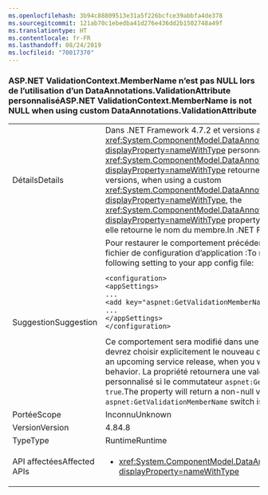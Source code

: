 ```yaml
---
ms.openlocfilehash: 3b94c88809513e31a5f226bcfce39abbfa4de378
ms.sourcegitcommit: 121ab70c1ebedba41d276e436dd2b1502748a49f
ms.translationtype: HT
ms.contentlocale: fr-FR
ms.lasthandoff: 08/24/2019
ms.locfileid: "70017370"
---
```

### <a name="aspnet-validationcontextmembername-is-not-null-when-using-custom-dataannotationsvalidationattribute"></a><span data-ttu-id="7a478-101">ASP.NET ValidationContext.MemberName n’est pas NULL lors de l’utilisation d’un DataAnnotations.ValidationAttribute personnalisé</span><span class="sxs-lookup"><span data-stu-id="7a478-101">ASP.NET ValidationContext.MemberName is not NULL when using custom DataAnnotations.ValidationAttribute</span></span>

|   |   |
|---|---|
|<span data-ttu-id="7a478-102">Détails</span><span class="sxs-lookup"><span data-stu-id="7a478-102">Details</span></span>|<span data-ttu-id="7a478-103">Dans .NET Framework 4.7.2 et versions antérieures, quand vous utilisez un <xref:System.ComponentModel.DataAnnotations.ValidationAttribute?displayProperty=nameWithType> personnalisé, la propriété <xref:System.ComponentModel.DataAnnotations.ValidationContext.MemberName?displayProperty=nameWithType> retourne <code>null</code>.</span><span class="sxs-lookup"><span data-stu-id="7a478-103">In .NET Framework 4.7.2 and earlier versions, when using a custom <xref:System.ComponentModel.DataAnnotations.ValidationAttribute?displayProperty=nameWithType>, the <xref:System.ComponentModel.DataAnnotations.ValidationContext.MemberName?displayProperty=nameWithType> property returns <code>null</code>.</span></span>  <span data-ttu-id="7a478-104">Dans .NET Framework 4.8, elle retourne le nom du membre.</span><span class="sxs-lookup"><span data-stu-id="7a478-104">In .NET Framework 4.8, it returns the member name.</span></span>|
|<span data-ttu-id="7a478-105">Suggestion</span><span class="sxs-lookup"><span data-stu-id="7a478-105">Suggestion</span></span>|<span data-ttu-id="7a478-106">Pour restaurer le comportement précédent, ajoutez le paramètre suivant à votre fichier de configuration d’application :</span><span class="sxs-lookup"><span data-stu-id="7a478-106">To restore the previous behavior, add the following setting to your app config file:</span></span><pre><code class="lang-xml">&lt;configuration&gt;&#13;&#10;&lt;appSettings&gt;&#13;&#10;...&#13;&#10;&lt;add key=&quot;aspnet:GetValidationMemberName&quot;  value=&quot;true&quot;/&gt;&#13;&#10;...&#13;&#10;&lt;/appSettings&gt;&#13;&#10;&lt;/configuration&gt;&#13;&#10;</code></pre><span data-ttu-id="7a478-107">Ce comportement sera modifié dans une prochaine version du service, où vous devrez choisir explicitement le nouveau comportement.</span><span class="sxs-lookup"><span data-stu-id="7a478-107">This behavior will change in an upcoming service release, when you will have to explicitly opt in to the new behavior.</span></span> <span data-ttu-id="7a478-108">La propriété retournera une valeur non null pour un `ValidationAttribute` personnalisé si le commutateur `aspnet:GetValidationMemberName` est défini sur `true`.</span><span class="sxs-lookup"><span data-stu-id="7a478-108">The property will return a non-null value for a custom `ValidationAttribute` if the `aspnet:GetValidationMemberName` switch is set to `true`.</span></span>|
|<span data-ttu-id="7a478-109">Portée</span><span class="sxs-lookup"><span data-stu-id="7a478-109">Scope</span></span>|<span data-ttu-id="7a478-110">Inconnu</span><span class="sxs-lookup"><span data-stu-id="7a478-110">Unknown</span></span>|
|<span data-ttu-id="7a478-111">Version</span><span class="sxs-lookup"><span data-stu-id="7a478-111">Version</span></span>|<span data-ttu-id="7a478-112">4.8</span><span class="sxs-lookup"><span data-stu-id="7a478-112">4.8</span></span>|
|<span data-ttu-id="7a478-113">Type</span><span class="sxs-lookup"><span data-stu-id="7a478-113">Type</span></span>|<span data-ttu-id="7a478-114">Runtime</span><span class="sxs-lookup"><span data-stu-id="7a478-114">Runtime</span></span>|
|<span data-ttu-id="7a478-115">API affectées</span><span class="sxs-lookup"><span data-stu-id="7a478-115">Affected APIs</span></span>|<ul><li><xref:System.ComponentModel.DataAnnotations.ValidationContext.MemberName?displayProperty=nameWithType></li></ul>|
